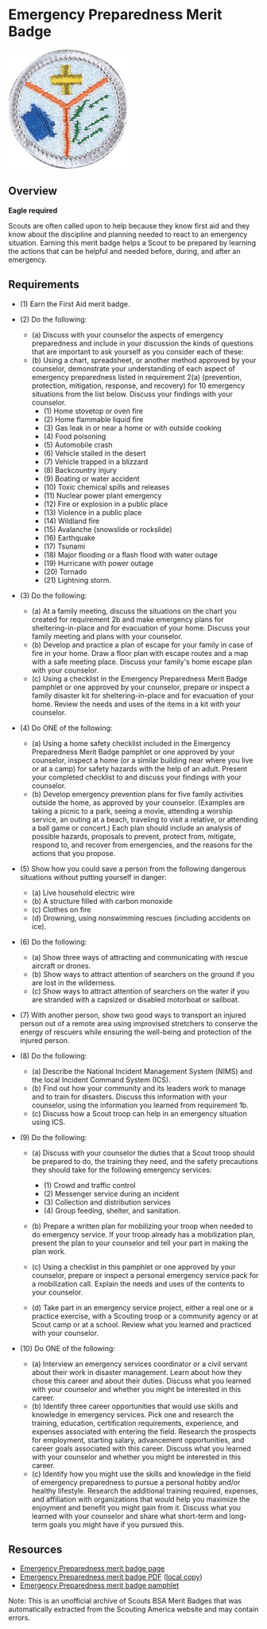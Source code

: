 

# Emergency Preparedness Merit Badge

![Emergency Preparedness Merit Badge](images/emergency-preparedness-merit-badge.jpg)

## Overview

**Eagle required**

Scouts are often called upon to help because they know first aid and they know about the discipline and planning needed to react to an emergency situation. Earning this merit badge helps a Scout to be prepared by learning the actions that can be helpful and needed before, during, and after an emergency.

## Requirements

* (1) Earn the First Aid merit badge.
* (2) Do the following:
    * (a) Discuss with your counselor the aspects of emergency preparedness and include in your discussion the kinds of questions that are important to ask yourself as you consider each of these:
    * (b) Using a chart, spreadsheet, or another method approved by your counselor, demonstrate your understanding of each aspect of emergency preparedness listed in requirement 2(a) (prevention, protection, mitigation, response, and recovery) for 10 emergency situations from the list below. Discuss your findings with your counselor.
        * (1) Home stovetop or oven fire
        * (2) Home flammable liquid fire
        * (3) Gas leak in or near a home or with outside cooking
        * (4) Food poisoning
        * (5) Automobile crash
        * (6) Vehicle stalled in the desert
        * (7) Vehicle trapped in a blizzard
        * (8) Backcountry injury
        * (9) Boating or water accident
        * (10) Toxic chemical spills and releases
        * (11) Nuclear power plant emergency
        * (12) Fire or explosion in a public place
        * (13) Violence in a public place
        * (14) Wildland fire
        * (15) Avalanche (snowslide or rockslide)
        * (16) Earthquake
        * (17) Tsunami
        * (18) Major flooding or a flash flood with water outage
        * (19) Hurricane with power outage
        * (20) Tornado
        * (21) Lightning storm.




* (3) Do the following:
    * (a) At a family meeting, discuss the situations on the chart you created for requirement 2b and make emergency plans for sheltering-in-place and for evacuation of your home. Discuss your family meeting and plans with your counselor.
    * (b) Develop and practice a plan of escape for your family in case of fire in your home. Draw a floor plan with escape routes and a map with a safe meeting place. Discuss your family's home escape plan with your counselor.
    * (c) Using a checklist in the Emergency Preparedness Merit Badge pamphlet or one approved by your counselor, prepare or inspect a family disaster kit for sheltering-in-place and for evacuation of your home. Review the needs and uses of the items in a kit with your counselor.


* (4) Do ONE of the following:
    * (a) Using a home safety checklist included in the Emergency Preparedness Merit Badge pamphlet or one approved by your counselor, inspect a home (or a similar building near where you live or at a camp) for safety hazards with the help of an adult. Present your completed checklist to and discuss your findings with your counselor.
    * (b) Develop emergency prevention plans for five family activities outside the home, as approved by your counselor. (Examples are taking a picnic to a park, seeing a movie, attending a worship service, an outing at a beach, traveling to visit a relative, or attending a ball game or concert.) Each plan should include an analysis of possible hazards, proposals to prevent, protect from, mitigate, respond to, and recover from emergencies, and the reasons for the actions that you propose.


* (5) Show how you could save a person from the following dangerous situations without putting yourself in danger:
    * (a) Live household electric wire
    * (b) A structure filled with carbon monoxide
    * (c) Clothes on fire
    * (d) Drowning, using nonswimming rescues (including accidents on ice).


* (6) Do the following:
    * (a) Show three ways of attracting and communicating with rescue aircraft or drones.
    * (b) Show ways to attract attention of searchers on the ground if you are lost in the wilderness.
    * (c) Show ways to attract attention of searchers on the water if you are stranded with a capsized or disabled motorboat or sailboat.


* (7) With another person, show two good ways to transport an injured person out of a remote area using improvised stretchers to conserve the energy of rescuers while ensuring the well-being and protection of the injured person.
* (8) Do the following:
    * (a) Describe the National Incident Management System (NIMS) and the local Incident Command System (ICS).
    * (b) Find out how your community and its leaders work to manage and to train for disasters. Discuss this information with your counselor, using the information you learned from requirement 1b.
    * (c) Discuss how a Scout troop can help in an emergency situation using ICS.


* (9) Do the following:
    * (a) Discuss with your counselor the duties that a Scout troop should be prepared to do, the training they need, and the safety precautions they should take for the following emergency services:
        * (1) Crowd and traffic control
        * (2) Messenger service during an incident
        * (3) Collection and distribution services
        * (4) Group feeding, shelter, and sanitation.


    * (b) Prepare a written plan for mobilizing your troop when needed to do emergency service. If your troop already has a mobilization plan, present the plan to your counselor and tell your part in making the plan work.
    * (c) Using a checklist in this pamphlet or one approved by your counselor, prepare or inspect a personal emergency service pack for a mobilization call. Explain the needs and uses of the contents to your counselor.
    * (d) Take part in an emergency service project, either a real one or a practice exercise, with a Scouting troop or a community agency or at Scout camp or at a school. Review what you learned and practiced with your counselor.


* (10) Do ONE of the following:
    * (a) Interview an emergency services coordinator or a civil servant about their work in disaster management. Learn about how they chose this career and about their duties. Discuss what you learned with your counselor and whether you might be interested in this career.
    * (b) Identify three career opportunities that would use skills and knowledge in emergency services. Pick one and research the training, education, certification requirements, experience, and expenses associated with entering the field. Research the prospects for employment, starting salary, advancement opportunities, and career goals associated with this career. Discuss what you learned with your counselor and whether you might be interested in this career.
    * (c) Identify how you might use the skills and knowledge in the field of emergency preparedness to pursue a personal hobby and/or healthy lifestyle. Research the additional training required, expenses, and affiliation with organizations that would help you maximize the enjoyment and benefit you might gain from it. Discuss what you learned with your counselor and share what short-term and long-term goals you might have if you pursued this.




## Resources

- [Emergency Preparedness merit badge page](https://www.scouting.org/merit-badges/emergency-preparedness/)
- [Emergency Preparedness merit badge PDF](https://filestore.scouting.org/filestore/Merit_Badge_ReqandRes/2023_Updates/35888(23)_Emergency_Preparedness_REQ.pdf) ([local copy](files/emergency-preparedness-merit-badge.pdf))
- [Emergency Preparedness merit badge pamphlet](None)

Note: This is an unofficial archive of Scouts BSA Merit Badges that was automatically extracted from the Scouting America website and may contain errors.